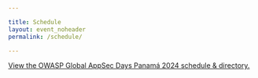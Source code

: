 ```yaml
---

title: Schedule
layout: event_noheader
permalink: /schedule/

---
```


<a id="sched-embed" href="//owasp2022globalappsecsf.sched.com/" data-sched-sidebar="no">View the OWASP Global AppSec Days Panamá 2024 schedule &amp; directory.</a><script type="text/javascript" src="//owasp2022globalappsecsf.sched.com/js/embed.js"></script>
